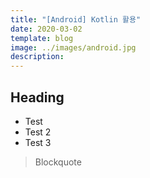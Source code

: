```yaml
---
title: "[Android] Kotlin 활용"
date: 2020-03-02
template: blog
image: ../images/android.jpg
description: 
---
```




## Heading

 - Test
 - Test 2
 - Test 3

>Blockquote
